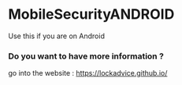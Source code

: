 # MobileSecurityANDROID
Use this if you are on Android

### Do you want to have more information ?
go into the website : https://lockadvice.github.io/
